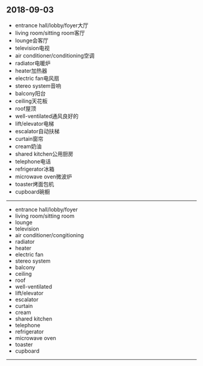 2018-09-03
---
- entrance hall/lobby/foyer大厅
- living room/sitting room客厅
- lounge会客厅
- television电视
- air conditioner/conditioning空调
- radiator电暖炉
- heater加热器
- electric fan电风扇
- stereo system音响
- balcony阳台
- ceiling天花板
- roof屋顶
- well-ventilated通风良好的
- lift/elevator电梯
- escalator自动扶梯
- curtain窗帘
- cream奶油
- shared kitchen公用厨房
- telephone电话
- refrigerator冰箱
- microwave oven微波炉
- toaster烤面包机
- cupboard碗橱
---
- entrance hall/lobby/foyer
- living room/sitting room
- lounge
- television
- air conditioner/congitioning 
- radiator 
- heater 
- electric fan 
- stereo system 
- balcony 
- ceiling 
- roof 
- well-ventilated 
- lift/elevator 
- escalator 
- curtain 
- cream 
- shared kitchen 
- telephone 
- refrigerator 
- microwave oven 
- toaster 
- cupboard 
---